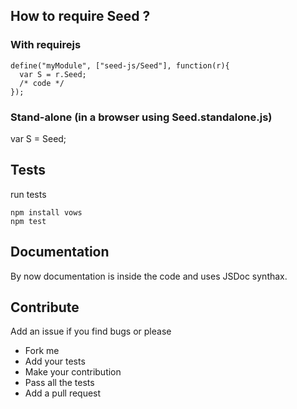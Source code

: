 ## How to require Seed ?
### With requirejs 

    define("myModule", ["seed-js/Seed"], function(r){
      var S = r.Seed;
      /* code */
    });

### Stand-alone (in a browser using Seed.standalone.js)

var S = Seed;

## Tests

run tests

    npm install vows
    npm test

## Documentation

By now documentation is inside the code and uses JSDoc synthax.

## Contribute

Add an issue if you find bugs or please

*   Fork me
*   Add your tests
*   Make your contribution
*   Pass all the tests 
*   Add a pull request



